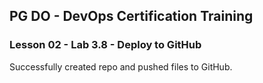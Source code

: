 ## PG DO - DevOps Certification Training


### Lesson 02 - Lab 3.8 - Deploy to GitHub

Successfully created repo and pushed files to GitHub.

